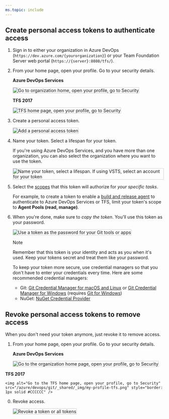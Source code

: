 ```yaml
---
ms.topic: include
---
```


## Create personal access tokens to authenticate access

1.  Sign in to either your organization in Azure DevOps (```https://dev.azure.com/{yourorganization}```)
or your Team Foundation Server web portal (```https://{server}:8080/tfs/```).

2.  From your home page, open your profile. Go to your security details.

	**Azure DevOps Services**

	<img alt="Go to organization home, open your profile, go to Security" src="/azure/devops/git/_shared/_img/my-profile-team-services.png" style="border: 1px solid #CCCCCC" />

    **TFS 2017**

	<img alt="TFS home page, open your profile, go to Security" src="/azure/devops/git/_shared/_img/my-profile-tfs.png" style="border: 1px solid #CCCCCC" />

3. Create a personal access token.

   <img alt="Add a personal access token" src="/azure/devops/git/_shared/_img/add-personal-access-token.png" style="border: 1px solid #CCCCCC" />

4.  Name your token. Select a lifespan for your token.

	If you're using Azure DevOps Services, and you have more than one organization,
	you can also select the organization where you want to use the token.

    <img alt="Name your token, select a lifespan. If using VSTS, select an account for your token" src="/azure/devops/git/_shared/_img/setup-personal-access-token.png" style="border: 1px solid #CCCCCC" />

5.  Select the [scopes](../../../integrate/get-started/authentication/oauth.md#scopes)
that this token will authorize for *your specific tasks*.

	For example, to create a token to enable a [build and release agent](/azure/devops/pipelines/agents/agents) to authenticate to Azure DevOps Services or TFS, 
	limit your token's scope to **Agent Pools (read, manage)**. 

   <!-- <img alt="Select scopes for this token" src="./_img/select-personal-access-token-scopes.png" style="border: 1px solid #CCCCCC" />  -->

6. When you're done, make sure to *copy the token*. You'll use this token as your password.

   <img alt="Use a token as the password for your Git tools or apps" src="/azure/devops/git/_shared/_img/create-personal-access-token.png" style="border: 1px solid #CCCCCC" />

   > [!NOTE]
   > Remember that this token is your identity and acts as you when it's used. Keep your tokens secret and treat them like your password.
   >
   > To keep your token more secure, use credential managers so that you don't have to enter your credentials every time.	Here are some recommended credential managers:
   >
   > * Git: [Git Credential Manager for macOS and Linux](https://github.com/Microsoft/Git-Credential-Manager-for-Mac-and-Linux)
	or [Git Credential Manager for Windows](https://github.com/Microsoft/Git-Credential-Manager-for-Windows)
	(requires [Git for Windows](https://www.git-scm.com/download/win))
   > * NuGet: [NuGet Credential Provider](/azure/devops/artifacts/nuget/nuget-exe)

## Revoke personal access tokens to remove access

When you don't need your token anymore, just revoke it to remove access.

1. From your home page, open your profile. Go to your security details.

	**Azure DevOps Services**

	<img alt="Go to the organization home page, open your profile, go to Security" src="/azure/devops/git/_shared/_img/my-profile-team-services.png" style="border: 1px solid #CCCCCC" />
 
 **TFS 2017**

	<img alt="Go to the TFS home page, open your profile, go to Security" src="/azure/devops/git/_shared/_img/my-profile-tfs.png" style="border: 1px solid #CCCCCC" />

0.	Revoke access.

	<img alt="Revoke a token or all tokens" src="/azure/devops/git/_shared/_img/revoke-personal-access-tokens.png" style="border: 1px solid #CCCCCC" />
